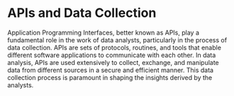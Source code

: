 # APIs and Data Collection

Application Programming Interfaces, better known as APIs, play a fundamental role in the work of data analysts, particularly in the process of data collection. APIs are sets of protocols, routines, and tools that enable different software applications to communicate with each other. In data analysis, APIs are used extensively to collect, exchange, and manipulate data from different sources in a secure and efficient manner. This data collection process is paramount in shaping the insights derived by the analysts.